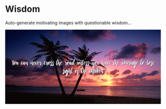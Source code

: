 # Wisdom

Auto-generate motivating images with questionable wisdom...


![Image of Wisdom](https://github.com/jamesthp/wisdom/blob/master/saved_wisdom_images/you_can_never_cross_the_road_unless_you_have_the_courage_to_lose_sight_of_the_chicken1.jpg)